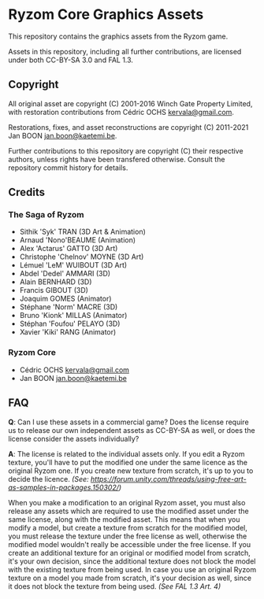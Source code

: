 # Ryzom Core Graphics Assets

This repository contains the graphics assets from the Ryzom game.

Assets in this repository, including all further contributions, are licensed under both CC-BY-SA 3.0 and FAL 1.3.

## Copyright

All original asset are copyright (C) 2001-2016 Winch Gate Property Limited, with restoration contributions from Cédric OCHS <kervala@gmail.com>.

Restorations, fixes, and asset reconstructions are copyright (C) 2011-2021 Jan BOON <jan.boon@kaetemi.be>.

Further contributions to this repository are copyright (C) their respective authors, unless rights have been transfered otherwise. Consult the repository commit history for details.

## Credits

### The Saga of Ryzom

* Sithik 'Syk' TRAN (3D Art & Animation)
* Arnaud 'Nono'BEAUME (Animation)
* Alex 'Actarus' GATTO (3D Art)
* Christophe 'Chelnov' MOYNE (3D Art)
* Lémuel 'LeM' WUIBOUT (3D Art)
* Abdel 'Dedel' AMMARI (3D)
* Alain BERNHARD (3D)
* Francis GIBOUT (3D)
* Joaquim GOMES (Animator)
* Stéphane 'Norm' MACRE (3D)
* Bruno 'Kionk' MILLAS (Animator)
* Stéphan 'Foufou' PELAYO (3D)
* Xavier 'Kiki' RANG (Animator)

### Ryzom Core

* Cédric OCHS <kervala@gmail.com>
* Jan BOON <jan.boon@kaetemi.be>

## FAQ

**Q**: Can I use these assets in a commercial game? Does the license require us to release our own independent assets as CC-BY-SA as well, or does the license consider the assets individually?

**A**: The license is related to the individual assets only. If you edit a Ryzom texture, you'll have to put the modified one under the same licence as the original Ryzom one. If you create new texture from scratch, it's up to you to decide the licence. *(See: https://forum.unity.com/threads/using-free-art-as-samples-in-packages.150302/)*

When you make a modification to an original Ryzom asset, you must also release any assets which are required to use the modified asset under the same license, along with the modified asset. This means that when you modify a model, but create a texture from scratch for the modified model, you must release the texture under the free license as well, otherwise the modified model wouldn't really be accessible under the free license. If you create an additional texture for an original or modified model from scratch, it's your own decision, since the additional texture does not block the model with the existing texture from being used. In case you use an original Ryzom texture on a model you made from scratch, it's your decision as well, since it does not block the texture from being used. *(See FAL 1.3 Art. 4)*
